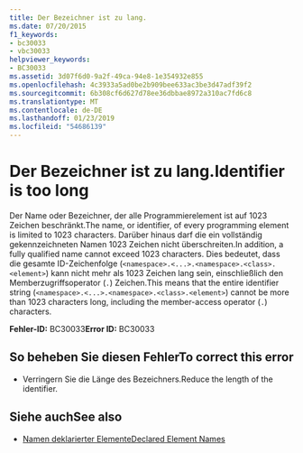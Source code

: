 ```yaml
---
title: Der Bezeichner ist zu lang.
ms.date: 07/20/2015
f1_keywords:
- bc30033
- vbc30033
helpviewer_keywords:
- BC30033
ms.assetid: 3d07f6d0-9a2f-49ca-94e8-1e354932e855
ms.openlocfilehash: 4c3933a5ad0be2b909bee633ac3be3d47adf39f2
ms.sourcegitcommit: 6b308cf6d627d78ee36dbbae8972a310ac7fd6c8
ms.translationtype: MT
ms.contentlocale: de-DE
ms.lasthandoff: 01/23/2019
ms.locfileid: "54686139"
---
```

# <a name="identifier-is-too-long"></a><span data-ttu-id="e834c-102">Der Bezeichner ist zu lang.</span><span class="sxs-lookup"><span data-stu-id="e834c-102">Identifier is too long</span></span>
<span data-ttu-id="e834c-103">Der Name oder Bezeichner, der alle Programmierelement ist auf 1023 Zeichen beschränkt.</span><span class="sxs-lookup"><span data-stu-id="e834c-103">The name, or identifier, of every programming element is limited to 1023 characters.</span></span> <span data-ttu-id="e834c-104">Darüber hinaus darf die ein vollständig gekennzeichneten Namen 1023 Zeichen nicht überschreiten.</span><span class="sxs-lookup"><span data-stu-id="e834c-104">In addition, a fully qualified name cannot exceed 1023 characters.</span></span> <span data-ttu-id="e834c-105">Dies bedeutet, dass die gesamte ID-Zeichenfolge (`<namespace>.<...>.<namespace>.<class>.<element>`) kann nicht mehr als 1023 Zeichen lang sein, einschließlich den Memberzugriffsoperator (`.`) Zeichen.</span><span class="sxs-lookup"><span data-stu-id="e834c-105">This means that the entire identifier string (`<namespace>.<...>.<namespace>.<class>.<element>`) cannot be more than 1023 characters long, including the member-access operator (`.`) characters.</span></span>  
  
 <span data-ttu-id="e834c-106">**Fehler-ID:** BC30033</span><span class="sxs-lookup"><span data-stu-id="e834c-106">**Error ID:** BC30033</span></span>  
  
## <a name="to-correct-this-error"></a><span data-ttu-id="e834c-107">So beheben Sie diesen Fehler</span><span class="sxs-lookup"><span data-stu-id="e834c-107">To correct this error</span></span>  
  
-   <span data-ttu-id="e834c-108">Verringern Sie die Länge des Bezeichners.</span><span class="sxs-lookup"><span data-stu-id="e834c-108">Reduce the length of the identifier.</span></span>  
  
## <a name="see-also"></a><span data-ttu-id="e834c-109">Siehe auch</span><span class="sxs-lookup"><span data-stu-id="e834c-109">See also</span></span>
- [<span data-ttu-id="e834c-110">Namen deklarierter Elemente</span><span class="sxs-lookup"><span data-stu-id="e834c-110">Declared Element Names</span></span>](../../../visual-basic/programming-guide/language-features/declared-elements/declared-element-names.md)
